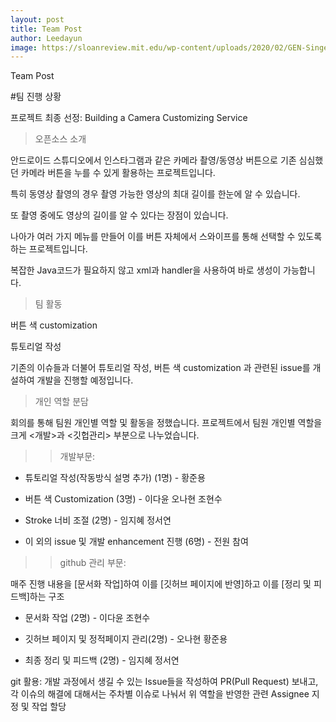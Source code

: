 ```yaml
--- 
layout: post
title: Team Post
author: Leedayun
image: https://sloanreview.mit.edu/wp-content/uploads/2020/02/GEN-Singer-Health-Care-Team-Teamwork-1290x860-1.jpg
---
```



Team Post


#팀 진행 상황

프로젝트 최종 선정: Building a Camera Customizing Service

> 오픈소스 소개

안드로이드 스튜디오에서 인스타그램과 같은 카메라 촬영/동영상 버튼으로 기존 심심했던 카메라 버튼을 누를 수 있게 활용하는 프로젝트입니다.

특히 동영상 촬영의 경우 촬영 가능한 영상의 최대 길이를 한눈에 알 수 있습니다.

또 촬영 중에도 영상의 길이를 알 수 있다는 장점이 있습니다.

나아가 여러 가지 메뉴를 만들어 이를 버튼 자체에서 스와이프를 통해 선택할 수 있도록 하는 프로젝트입니다. 

복잡한 Java코드가 필요하지 않고 xml과 handler을 사용하여 바로 생성이 가능합니다.


> 팀 활동

버튼 색 customization

튜토리얼 작성

기존의 이슈들과 더불어 튜토리얼 작성, 버튼 색 customization 과 관련된 issue를 개설하여 개발을 진행할 예정입니다.



> 개인 역할 분담

회의를 통해 팀원 개인별 역할 및 활동을 정했습니다. 프로젝트에서 팀원 개인별 역할을 크게 <개발>과 <깃헙관리> 부분으로 나누었습니다.


>>개발부문:

- 튜토리얼 작성(작동방식 설명 추가) (1명) - 황준용

- 버튼 색 Customization (3명) - 이다윤 오나현 조현수

- Stroke 너비 조절 (2명) - 임지혜 정서연

- 이 외의 issue 및 개발 enhancement 진행 (6명) - 전원 참여



>>github 관리 부문:

매주 진행 내용을 [문서화 작업]하여 이를 [깃허브 페이지에 반영]하고 이를 [정리 및 피드백]하는 구조

- 문서화 작업 (2명) - 이다윤 조현수

- 깃허브 페이지 및 정적페이지 관리(2명) - 오나현 황준용

- 최종 정리 및 피드백 (2명) - 임지혜 정서연

git 활용: 개발 과정에서 생길 수 있는 Issue들을 작성하여 PR(Pull Request) 보내고, 각 이슈의 해결에 대해서는 주차별 이슈로 나눠서 위 역할을 반영한 관련 Assignee 지정 및 작업 할당



